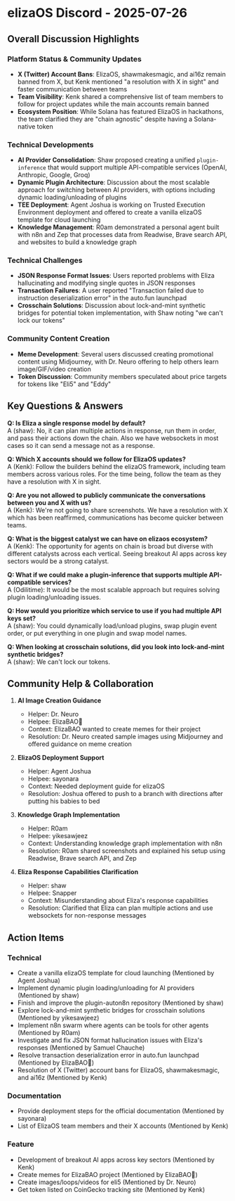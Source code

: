 # elizaOS Discord - 2025-07-26

## Overall Discussion Highlights

### Platform Status & Community Updates
- **X (Twitter) Account Bans**: ElizaOS, shawmakesmagic, and ai16z remain banned from X, but Kenk mentioned "a resolution with X in sight" and faster communication between teams
- **Team Visibility**: Kenk shared a comprehensive list of team members to follow for project updates while the main accounts remain banned
- **Ecosystem Position**: While Solana has featured ElizaOS in hackathons, the team clarified they are "chain agnostic" despite having a Solana-native token

### Technical Developments
- **AI Provider Consolidation**: Shaw proposed creating a unified `plugin-inference` that would support multiple API-compatible services (OpenAI, Anthropic, Google, Groq)
- **Dynamic Plugin Architecture**: Discussion about the most scalable approach for switching between AI providers, with options including dynamic loading/unloading of plugins
- **TEE Deployment**: Agent Joshua is working on Trusted Execution Environment deployment and offered to create a vanilla elizaOS template for cloud launching
- **Knowledge Management**: R0am demonstrated a personal agent built with n8n and Zep that processes data from Readwise, Brave search API, and websites to build a knowledge graph

### Technical Challenges
- **JSON Response Format Issues**: Users reported problems with Eliza hallucinating and modifying single quotes in JSON responses
- **Transaction Failures**: A user reported "Transaction failed due to instruction deserialization error" in the auto.fun launchpad
- **Crosschain Solutions**: Discussion about lock-and-mint synthetic bridges for potential token implementation, with Shaw noting "we can't lock our tokens"

### Community Content Creation
- **Meme Development**: Several users discussed creating promotional content using Midjourney, with Dr. Neuro offering to help others learn image/GIF/video creation
- **Token Discussion**: Community members speculated about price targets for tokens like "Eli5" and "Eddy"

## Key Questions & Answers

**Q: Is Eliza a single response model by default?**  
A (shaw): No, it can plan multiple actions in response, run them in order, and pass their actions down the chain. Also we have websockets in most cases so it can send a message not as a response.

**Q: Which X accounts should we follow for ElizaOS updates?**  
A (Kenk): Follow the builders behind the elizaOS framework, including team members across various roles. For the time being, follow the team as they have a resolution with X in sight.

**Q: Are you not allowed to publicly communicate the conversations between you and X with us?**  
A (Kenk): We're not going to share screenshots. We have a resolution with X which has been reaffirmed, communications has become quicker between teams.

**Q: What is the biggest catalyst we can have on elizaos ecosystem?**  
A (Kenk): The opportunity for agents on chain is broad but diverse with different catalysts across each vertical. Seeing breakout AI apps across key sectors would be a strong catalyst.

**Q: What if we could make a plugin-inference that supports multiple API-compatible services?**  
A (Odilitime): It would be the most scalable approach but requires solving plugin loading/unloading issues.

**Q: How would you prioritize which service to use if you had multiple API keys set?**  
A (shaw): You could dynamically load/unload plugins, swap plugin event order, or put everything in one plugin and swap model names.

**Q: When looking at crosschain solutions, did you look into lock-and-mint synthetic bridges?**  
A (shaw): We can't lock our tokens.

## Community Help & Collaboration

1. **AI Image Creation Guidance**
   - Helper: Dr. Neuro
   - Helpee: ElizaBAO🌟
   - Context: ElizaBAO wanted to create memes for their project
   - Resolution: Dr. Neuro created sample images using Midjourney and offered guidance on meme creation

2. **ElizaOS Deployment Support**
   - Helper: Agent Joshua
   - Helpee: sayonara
   - Context: Needed deployment guide for elizaOS
   - Resolution: Joshua offered to push to a branch with directions after putting his babies to bed

3. **Knowledge Graph Implementation**
   - Helper: R0am
   - Helpee: yikesawjeez
   - Context: Understanding knowledge graph implementation with n8n
   - Resolution: R0am shared screenshots and explained his setup using Readwise, Brave search API, and Zep

4. **Eliza Response Capabilities Clarification**
   - Helper: shaw
   - Helpee: Snapper
   - Context: Misunderstanding about Eliza's response capabilities
   - Resolution: Clarified that Eliza can plan multiple actions and use websockets for non-response messages

## Action Items

### Technical
- Create a vanilla elizaOS template for cloud launching (Mentioned by Agent Joshua)
- Implement dynamic plugin loading/unloading for AI providers (Mentioned by shaw)
- Finish and improve the plugin-auton8n repository (Mentioned by shaw)
- Explore lock-and-mint synthetic bridges for crosschain solutions (Mentioned by yikesawjeez)
- Implement n8n swarm where agents can be tools for other agents (Mentioned by R0am)
- Investigate and fix JSON format hallucination issues with Eliza's responses (Mentioned by Samuel Chauche)
- Resolve transaction deserialization error in auto.fun launchpad (Mentioned by ElizaBAO🌟)
- Resolution of X (Twitter) account bans for ElizaOS, shawmakesmagic, and ai16z (Mentioned by Kenk)

### Documentation
- Provide deployment steps for the official documentation (Mentioned by sayonara)
- List of ElizaOS team members and their X accounts (Mentioned by Kenk)

### Feature
- Development of breakout AI apps across key sectors (Mentioned by Kenk)
- Create memes for ElizaBAO project (Mentioned by ElizaBAO🌟)
- Create images/loops/videos for eli5 (Mentioned by Dr. Neuro)
- Get token listed on CoinGecko tracking site (Mentioned by Kenk)